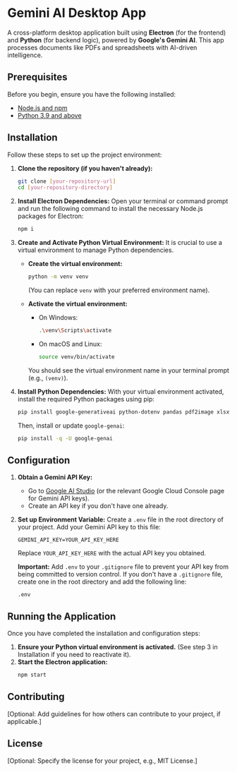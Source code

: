 # Gemini AI Desktop App

A cross-platform desktop application built using **Electron** (for the frontend) and **Python** (for backend logic), powered by **Google's Gemini AI**. This app processes documents like PDFs and spreadsheets with AI-driven intelligence.


## Prerequisites

Before you begin, ensure you have the following installed:
* [Node.js and npm](https://nodejs.org/)
* [Python 3.9 and above](https://www.python.org/downloads/)

## Installation

Follow these steps to set up the project environment:

1.  **Clone the repository (if you haven't already):**
    ```bash
    git clone [your-repository-url]
    cd [your-repository-directory]
    ```

2.  **Install Electron Dependencies:**
    Open your terminal or command prompt and run the following command to install the necessary Node.js packages for Electron:
    ```bash
    npm i
    ```

3.  **Create and Activate Python Virtual Environment:**
    It is crucial to use a virtual environment to manage Python dependencies.

    * **Create the virtual environment:**
        ```bash
        python -m venv venv
        ```
        (You can replace `venv` with your preferred environment name).

    * **Activate the virtual environment:**
        * On Windows:
            ```bash
            .\venv\Scripts\activate
            ```
        * On macOS and Linux:
            ```bash
            source venv/bin/activate
            ```
        You should see the virtual environment name in your terminal prompt (e.g., `(venv)`).

4.  **Install Python Dependencies:**
    With your virtual environment activated, install the required Python packages using pip:
    ```bash
    pip install google-generativeai python-dotenv pandas pdf2image xlsxwriter pillow
    ```
    Then, install or update `google-genai`:
    ```bash
    pip install -q -U google-genai
    ```

## Configuration

1.  **Obtain a Gemini API Key:**
    * Go to [Google AI Studio](https://aistudio.google.com/app/apikey) (or the relevant Google Cloud Console page for Gemini API keys).
    * Create an API key if you don't have one already.

2.  **Set up Environment Variable:**
    Create a `.env` file in the root directory of your project. Add your Gemini API key to this file:
    ```env
    GEMINI_API_KEY=YOUR_API_KEY_HERE
    ```
    Replace `YOUR_API_KEY_HERE` with the actual API key you obtained.

    **Important:** Add `.env` to your `.gitignore` file to prevent your API key from being committed to version control. If you don't have a `.gitignore` file, create one in the root directory and add the following line:
    ```
    .env
    ```

## Running the Application

Once you have completed the installation and configuration steps:

1.  **Ensure your Python virtual environment is activated.** (See step 3 in Installation if you need to reactivate it).
2.  **Start the Electron application:**
    ```bash
    npm start
    ```

## Contributing

[Optional: Add guidelines for how others can contribute to your project, if applicable.]

## License

[Optional: Specify the license for your project, e.g., MIT License.]

